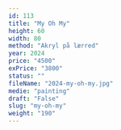 ```yaml
---
id: 113
title: "My Oh My"
height: 60
width: 80
method: "Akryl på lærred"
year: 2024
price: "4500"
exPrice: "3800"
status: ""
fileName: "2024-my-oh-my.jpg"
medie: "painting"
draft: "False"
slug: "my-oh-my"
weight: "190"
---
```

